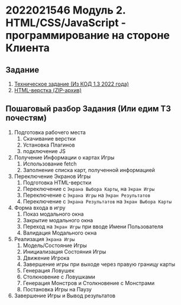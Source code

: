 # 2022021546 Модуль 2. HTML/CSS/JavaScript - программирование на стороне Клиента

## Задание

1. [Техническое задание (Из КОД 1.3 2022 года)](202202151120-KOD1-3-Module-2.pdf)
2. [HTML-верстка (ZIP-архив)](202202150828-WS-Module-2-HTML.zip)

## Пошаговый разбор Задания (Или едим ТЗ почестям)

1. Подготовка рабочего места
    1. Скачивание верстки
    2. Установка Плагинов
    3. подключение JS
2. Получение Информации о картах Игры
    1. Использование fetch
    2. Заполнение списка карт, полученной информацией
3. Переключение Экранов Игры
    1. Подготовка HTML-верстки
    2. Переключение с `Экрана Выбора Карты`, на `Экран Игры`
    3. Переключение с `Экрана Игры` на `Экран Результатов`
    4. Переключение с `Экрана Результатов` на `Экран Выбора Карты`
4. Форма входа в игру
    1. Показ модального окна
    2. Закрытие модального окна
    3. Переход на `Экран Игры` при вводе Имени Пользователя
    4. Валидация Модального окна
5. Реализация `Экрана Игры`
    1. Модель/Состояние Игры
    2. Инициализация Состояния Игры
    3. Движение Игрока
    4. Завершение игры при выходе через правую границу карты
    4. Генерация Ловушек
    5. Столкновение с Ловушками
    6. Генерация Монстров и Столкновение с Монстрами
    7. Постановка Игры на Паузу
6. Завершение Игры и Вывод результатов
